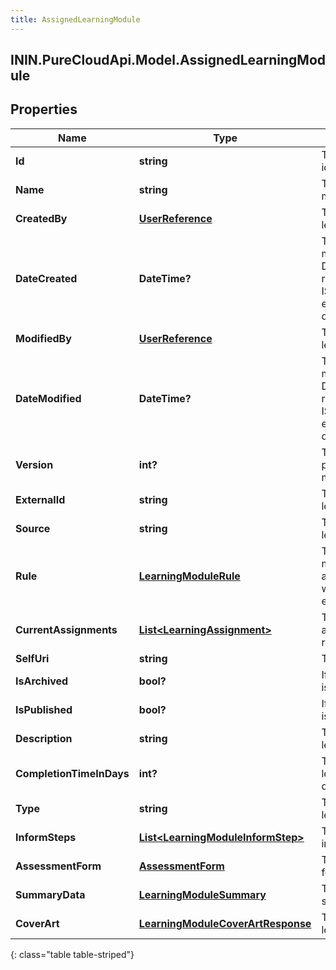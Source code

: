 ```yaml
---
title: AssignedLearningModule
---
```

## ININ.PureCloudApi.Model.AssignedLearningModule

## Properties

|Name | Type | Description | Notes|
|------------ | ------------- | ------------- | -------------|
| **Id** | **string** | The globally unique identifier for the object. | [optional] |
| **Name** | **string** | The name of learning module | |
| **CreatedBy** | [**UserReference**](UserReference.html) | The user who created learning module | [optional] |
| **DateCreated** | **DateTime?** | The date/time learning module was created. Date time is represented as an ISO-8601 string. For example: yyyy-MM-ddTHH:mm:ss[.mmm]Z | [optional] |
| **ModifiedBy** | [**UserReference**](UserReference.html) | The user who modified learning module | [optional] |
| **DateModified** | **DateTime?** | The date/time learning module was modified. Date time is represented as an ISO-8601 string. For example: yyyy-MM-ddTHH:mm:ss[.mmm]Z | [optional] |
| **Version** | **int?** | The version of published learning module | [optional] |
| **ExternalId** | **string** | The external ID of the learning module | [optional] |
| **Source** | **string** | The source of the learning module | [optional] |
| **Rule** | [**LearningModuleRule**](LearningModuleRule.html) | The rule for learning module; read-only, and only populated when requested via expand param. | [optional] |
| **CurrentAssignments** | [**List&lt;LearningAssignment&gt;**](LearningAssignment.html) | The current assignments for the requested users | [optional] |
| **SelfUri** | **string** | The URI for this object | [optional] |
| **IsArchived** | **bool?** | If true, learning module is archived | [optional] |
| **IsPublished** | **bool?** | If true, learning module is published | [optional] |
| **Description** | **string** | The description of learning module | [optional] |
| **CompletionTimeInDays** | **int?** | The completion time of learning module in days | |
| **Type** | **string** | The type for the learning module | [optional] |
| **InformSteps** | [**List&lt;LearningModuleInformStep&gt;**](LearningModuleInformStep.html) | The list of inform steps in a learning module | [optional] |
| **AssessmentForm** | [**AssessmentForm**](AssessmentForm.html) | The assessment form for learning module | [optional] |
| **SummaryData** | [**LearningModuleSummary**](LearningModuleSummary.html) | The learning module summary data | [optional] |
| **CoverArt** | [**LearningModuleCoverArtResponse**](LearningModuleCoverArtResponse.html) | The cover art for the learning module | [optional] |
{: class="table table-striped"}


